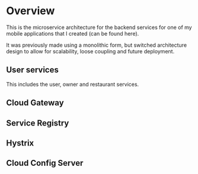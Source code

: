 # Overview 

This is the microservice architecture for the backend services for one of my mobile applications that I created (can be found here). 

It was previously made using a monolithic form, but switched architecture design to allow for scalability, loose coupling and future deployment.  

## User services 

This includes the user, owner and restaurant services. 


## Cloud Gateway 


## Service Registry 


## Hystrix


## Cloud Config Server

